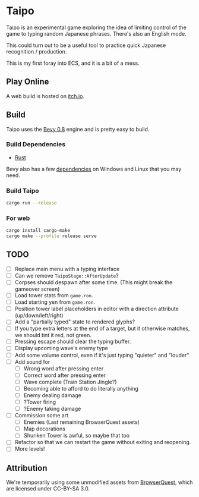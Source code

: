 # Taipo

Taipo is an experimental game exploring the idea of limiting control of the game to typing random Japanese phrases. There's also an English mode.

This could turn out to be a useful tool to practice quick Japanese recognition / production.

This is my first foray into ECS, and it is a bit of a mess.

## Play Online

A web build is hosted on [itch.io](https://euclidean-whale.itch.io/taipo).

## Build

Taipo uses the [Bevy 0.8](https://bevyengine.org/) engine and is pretty easy to build.

### Build Dependencies

- [Rust](https://www.rust-lang.org/tools/install)

Bevy also has a few [dependencies](https://bevyengine.org/learn/book/getting-started/setup/) on Windows and Linux that you may need.

### Build Taipo

```bash
cargo run --release
```

### For web

```bash
cargo install cargo-make
cargo make --profile release serve
```

## TODO

- [ ] Replace main menu with a typing interface
- [ ] Can we remove `TaipoStage::AfterUpdate`?
- [ ] Corpses should despawn after some time. (This might break the gameover screen)
- [ ] Load tower stats from `game.ron`.
- [ ] Load starting yen from `game.ron`.
- [ ] Position tower label placeholders in editor with a direction attribute (up/down/left/right)
- [ ] Add a "partially typed" state to rendered glyphs?
- [ ] If you type extra letters at the end of a target, but it otherwise matches, we should tint it red, not green.
- [ ] Pressing escape should clear the typing buffer.
- [ ] Display upcoming wave's enemy type
- [ ] Add some volume control, even if it's just typing "quieter" and "louder"
- [ ] Add sound for
  - [ ] Wrong word after pressing enter
  - [ ] Correct word after pressing enter
  - [ ] Wave complete (Train Station Jingle?)
  - [ ] Becoming able to afford to do literally anything
  - [ ] Enemy dealing damage
  - [ ] ?Tower firing
  - [ ] ?Enemy taking damage
- [ ] Commission some art
  - [ ] Enemies (Last remaining BrowserQuest assets)
  - [ ] Map decorations
  - [ ] Shuriken Tower is awful, so maybe that too
- [ ] Refactor so that we can restart the game without exiting and reopening.
- [ ] More levels!

## Attribution

We're temporarily using some unmodified assets from [BrowserQuest](https://github.com/mozilla/BrowserQuest), which are licensed under CC-BY-SA 3.0.
